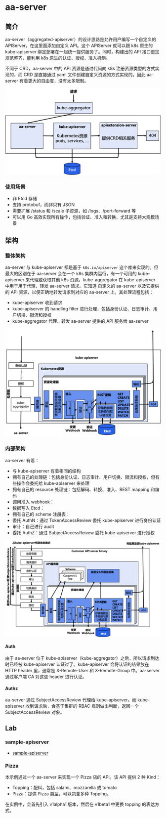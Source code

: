 # aa-server

## 简介

aa-server（aggregated-apiserver）的设计思路是允许用户编写一个自定义的 APIServer，在这里面添加自定义 API。这个 APIServer 就可以跟 k8s 原生的 kube-apiserver 绑定部署在一起统一提供服务了。同时，构建出的 API 接口更加规范整齐，能利用 k8s 原生的认证、授权、准入机制。

不同于 CRD，aa-server 中的 API 资源是通过代码向 k8s 注册资源类型的方式实现的，而 CRD 是直接通过 yaml 文件创建自定义资源的方式实现的。因此 aa-server 有着更大的自由度，没有太多限制。

<img src="figures/image-20220912172905515.png" alt="image-20220912172905515" style="zoom:50%;" />

### 使用场景

- 非 Etcd 存储
- 支持 protobuf，而非只有 JSON
- 需要扩展 /status 和 /scale 子资源，如 /logs、/port-forward 等
- 可以用 Go 高效实现所有操作，包括验证、准入和转换，尤其是支持大规模场景

## 架构

### 整体架构

aa-server 与 kube-apiserver 都是基于 `k8s.io/apiserver` 这个库来实现的。但最大的区别在于 aa-server 会在一个 k8s 集群内运行，有一个可用的 kube-apiserver 来代理或获取其他 k8s 资源。kube-aggregator 在 kube-apiserver 中用于用于代理、转发 aa-server 请求。它知道 自定义的 aa-server 以及它提供的 API 资源，以便正确地转发请求到对应的 aa-server 上。其处理流程包括：

- kube-apiserver 收到请求
- kube-apiserver 的 handling filter 进行处理，包括身份认证、日志审计、用户切换、限流和授权
- kube-aggregator 代理、转发 aa-server 提供的 API 服务给 aa-server

<img src="figures/image-20220912172937828.png" alt="image-20220912172937828" style="zoom:50%;" />

### 内部架构

aa-server 有着：

- 与 kube-apiserver 有着相同的结构
- 拥有自己的处理链：包括身份认证、日志审计、用户切换、限流和授权，但有些操作会委托给 kube-apiserver 来处理
- 拥有自己的 resource 处理链：包括解码、转换、准入、REST mapping 和编码
- 调用准入 webhook：
- 数据写入 Etcd：
- 拥有自己的 scheme 注册表：
- 委托 AuthN：通过 TokenAccessReview 委托 kube-apiserver 进行身份认证
- 审计：自己进行 audit
- 委托 AuthZ：通过 SubjectAccessReivew 委托 kube-apiserver 进行授权

<img src="figures/image-20220809165522802.png" alt="image-20220809165522802" style="zoom:50%;" />

#### Auth

由于 aa-server 位于 kube-apiserver（kube-aggregator）之后，所以请求到达时已经被 kube-apiserver 认证过了。kube-apiserver 会将认证的结果放在 HTTP header 里，通常是 X-Remote-User 和 X-Remote-Group 中。aa-server 通过客户端 CA 对这些 header 进行认证。

#### Authz

aa-server 通过 SubjectAccessReview 代理给 kube-apiserver。而 kube-apiserver 收到请求后，会基于集群的 RBAC 规则做出判断，返回一个 SubjectAccessReview 对象。

## Lab

### sample-apiserver

- [sample-apiserver](10_sample-apiserver/README.md)

### Pizza

本示例通过一个 aa-server 来实现一个 Pizza 店的 API。该 API 提供 2 种 Kind：

- Topping：配料，包括 salami、mozzarella 或 tomato
- Pizza：提供 Pizza 类型，可以包含多种 Topping。

在实例中，会首先引入 v1alpha1 版本，然后在 v1beta1 中更换 topping 的表达方式。


